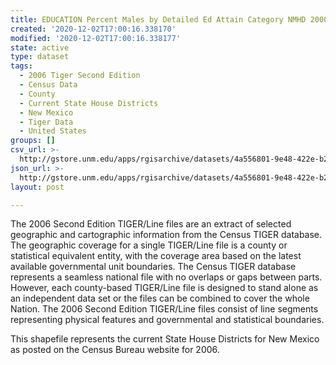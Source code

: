 ```yaml
---
title: EDUCATION Percent Males by Detailed Ed Attain Category NMHD 2000
created: '2020-12-02T17:00:16.338170'
modified: '2020-12-02T17:00:16.338177'
state: active
type: dataset
tags:
  - 2006 Tiger Second Edition
  - Census Data
  - County
  - Current State House Districts
  - New Mexico
  - Tiger Data
  - United States
groups: []
csv_url: >-
  http://gstore.unm.edu/apps/rgisarchive/datasets/4a556801-9e48-422e-b2bf-c98c360b1714/nmh250data338844597_sth_view.derived.csv
json_url: >-
  http://gstore.unm.edu/apps/rgisarchive/datasets/4a556801-9e48-422e-b2bf-c98c360b1714/nmh250data338844597_sth_view.derived.json
layout: post

---
```

The 2006 Second Edition TIGER/Line files are an extract of selected geographic and cartographic information from the Census TIGER database.  The geographic coverage for a single TIGER/Line file is a county or statistical equivalent entity, with the coverage area based on the latest available governmental unit boundaries. The Census TIGER database represents a seamless national file with no overlaps or gaps between parts.  However, each county-based TIGER/Line file is designed to stand alone as an independent data set or the files can be combined to cover the whole Nation.  The 2006 Second Edition  TIGER/Line files consist of line segments representing physical features and governmental and statistical boundaries.  

This shapefile represents the current State House Districts for New Mexico as posted on the Census Bureau website for 2006.
